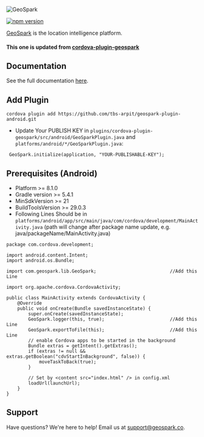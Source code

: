 ![GeoSpark](https://github.com/geosparks/cordova-plugin-geospark/blob/master/logo.png?raw=true)

[![npm version](https://badge.fury.io/js/cordova-plugin-geospark.svg)](https://badge.fury.io/js/cordova-plugin-geospark)

[GeoSpark](https://geospark.co) is the location intelligence platform.

#### This one is updated from [cordova-plugin-geospark](https://www.npmjs.com/package/cordova-plugin-geospark)

## Documentation

See the full documentation [here](https://docs.geospark.co/cordova).

## Add Plugin
```
cordova plugin add https://github.com/tbs-arpit/geospark-plugin-android.git
```

* Update Your PUBLISH KEY in `plugins/cordova-plugin-geospark/src/android/GeoSparkPlugin.java` and `platforms/android/*/GeoSparkPlugin.java`:
```
 GeoSpark.initialize(application, "YOUR-PUBLISHABLE-KEY");
```

## Prerequisites (Android)
* Platform >= 8.1.0
* Gradle version >= 5.4.1
* MinSdkVersion >= 21
* BuildToolsVersion >= 29.0.3
* Following Lines Should be in `platforms/android/app/src/main/java/com/cordova/development/MainActivity.java` (path will change after package name update, e.g. java/packageName/MainActivity.java)
```
package com.cordova.development;

import android.content.Intent;
import android.os.Bundle;

import com.geospark.lib.GeoSpark;                           //Add this Line

import org.apache.cordova.CordovaActivity;

public class MainActivity extends CordovaActivity {
    @Override
    public void onCreate(Bundle savedInstanceState) {
        super.onCreate(savedInstanceState);
        GeoSpark.logger(this, true);                        //Add this Line
        GeoSpark.exportToFile(this);                        //Add this Line
        // enable Cordova apps to be started in the background
        Bundle extras = getIntent().getExtras();
        if (extras != null && extras.getBoolean("cdvStartInBackground", false)) {
            moveTaskToBack(true);
        }

        // Set by <content src="index.html" /> in config.xml
        loadUrl(launchUrl);
    }
}
```

## Support

Have questions? We're here to help! Email us at [support@geospark.co](mailto:support@geospark.co).

